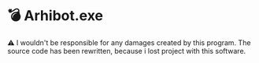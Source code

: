 # 💣 Arhibot.exe
⚠ I wouldn't be responsible for any damages created by this program.
The source code has been rewritten, because i lost project with this software.

